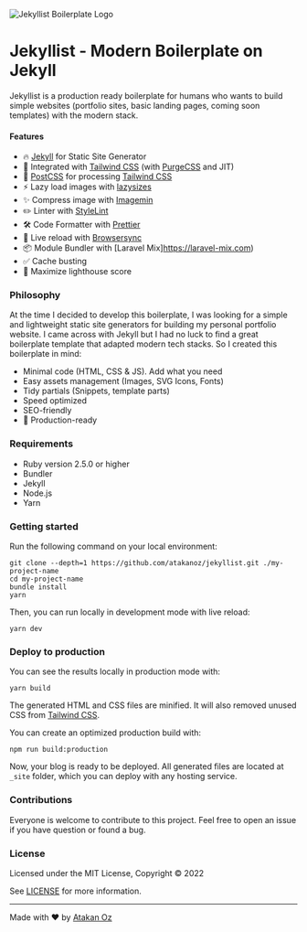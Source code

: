 ![Jekyllist Boilerplate Logo](https://atakanoz.com/img/jekyllist-logo.svg)

# Jekyllist - Modern Boilerplate on Jekyll

Jekyllist is a production ready boilerplate for humans who wants to build simple websites (portfolio sites, basic landing pages, coming soon templates) with the modern stack.

#### Features

- 🔥 [Jekyll](https://jekyllrb.com) for Static Site Generator
- 🎨 Integrated with [Tailwind CSS](https://tailwindcss.com) (with [PurgeCSS](https://purgecss.com) and JIT)
- 💅 [PostCSS](https://postcss.org) for processing [Tailwind CSS](https://tailwindcss.com)
- ⚡️ Lazy load images with [lazysizes](https://github.com/aFarkas/lazysizes)
- ✨ Compress image with [Imagemin](https://github.com/imagemin/imagemin)
- ✏️ Linter with [StyleLint](https://eslint.org)
- 🛠 Code Formatter with [Prettier](https://prettier.io)
- 💨 Live reload with [Browsersync](https://browsersync.io)
- 📦 Module Bundler with [Laravel Mix]https://laravel-mix.com)
- ✅ Cache busting
- 💯 Maximize lighthouse score

### Philosophy
At the time I decided to develop this boilerplate, I was looking for a simple and lightweight static site generators for building my personal portfolio website. I came across with Jekyll but I had no luck to find a great boilerplate template that adapted modern tech stacks. So I created this boilerplate in mind:

- Minimal code (HTML, CSS & JS). Add what you need
- Easy assets management (Images, SVG Icons, Fonts)
- Tidy partials (Snippets, template parts)
- Speed optimized
- SEO-friendly
- 🚀 Production-ready

### Requirements

- Ruby version 2.5.0 or higher
- Bundler
- Jekyll
- Node.js
- Yarn

### Getting started

Run the following command on your local environment:

```
git clone --depth=1 https://github.com/atakanoz/jekyllist.git ./my-project-name
cd my-project-name
bundle install
yarn
```

Then, you can run locally in development mode with live reload:

```
yarn dev
```

### Deploy to production

You can see the results locally in production mode with:

```
yarn build
```

The generated HTML and CSS files are minified. It will also removed unused CSS from [Tailwind CSS](https://tailwindcss.com).

You can create an optimized production build with:

```
npm run build:production
```

Now, your blog is ready to be deployed. All generated files are located at `_site` folder, which you can deploy with any hosting service.

### Contributions

Everyone is welcome to contribute to this project. Feel free to open an issue if you have question or found a bug.

### License

Licensed under the MIT License, Copyright © 2022

See [LICENSE](LICENSE) for more information.

---

Made with ♥ by [Atakan Oz](https://atakanoz.com)